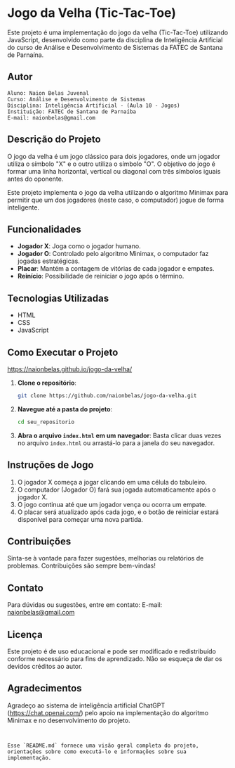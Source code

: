 # Jogo da Velha (Tic-Tac-Toe)

Este projeto é uma implementação do jogo da velha (Tic-Tac-Toe) utilizando JavaScript, desenvolvido como parte da disciplina de Inteligência Artificial do curso de Análise e Desenvolvimento de Sistemas da FATEC de Santana de Parnaína.

## Autor
    Aluno: Naion Belas Juvenal
    Curso: Análise e Desenvolvimento de Sistemas
    Disciplina: Inteligência Artificial - (Aula 10 - Jogos)
    Instituição: FATEC de Santana de Parnaíba
    E-mail: naionbelas@gmail.com

## Descrição do Projeto

O jogo da velha é um jogo clássico para dois jogadores, onde um jogador utiliza o símbolo "X" e o outro utiliza o símbolo "O". O objetivo do jogo é formar uma linha horizontal, vertical ou diagonal com três símbolos iguais antes do oponente.

Este projeto implementa o jogo da velha utilizando o algoritmo Minimax para permitir que um dos jogadores (neste caso, o computador) jogue de forma inteligente.

## Funcionalidades

- **Jogador X**: Joga como o jogador humano.
- **Jogador O**: Controlado pelo algoritmo Minimax, o computador faz jogadas estratégicas.
- **Placar**: Mantém a contagem de vitórias de cada jogador e empates.
- **Reinício**: Possibilidade de reiniciar o jogo após o término.

## Tecnologias Utilizadas

- HTML
- CSS
- JavaScript

## Como Executar o Projeto

https://naionbelas.github.io/jogo-da-velha/

1. **Clone o repositório**:
   ```bash
   git clone https://github.com/naionbelas/jogo-da-velha.git
   ```

2. **Navegue até a pasta do projeto**:
   ```bash
   cd seu_repositorio
   ```

3. **Abra o arquivo `index.html` em um navegador**:
   Basta clicar duas vezes no arquivo `index.html` ou arrastá-lo para a janela do seu navegador.

## Instruções de Jogo

1. O jogador X começa a jogar clicando em uma célula do tabuleiro.
2. O computador (Jogador O) fará sua jogada automaticamente após o jogador X.
3. O jogo continua até que um jogador vença ou ocorra um empate.
4. O placar será atualizado após cada jogo, e o botão de reiniciar estará disponível para começar uma nova partida.

## Contribuições

Sinta-se à vontade para fazer sugestões, melhorias ou relatórios de problemas. Contribuições são sempre bem-vindas!

## Contato

  Para dúvidas ou sugestões, entre em contato:
  E-mail: naionbelas@gmail.com

## Licença

  Este projeto é de uso educacional e pode ser modificado e redistribuído conforme necessário para fins de aprendizado. Não se esqueça de dar os devidos créditos ao autor.

## Agradecimentos

Agradeço ao sistema de inteligência artificial ChatGPT (https://chat.openai.com/) pelo apoio na implementação do algoritmo Minimax e no desenvolvimento do projeto.
```


Esse `README.md` fornece uma visão geral completa do projeto, orientações sobre como executá-lo e informações sobre sua implementação.
